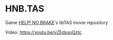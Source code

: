 # HNB.TAS
Game [HELP! NO BRAKE](https://edgarmendoza.itch.io/help-no-brake)'s libTAS movie repository

Video: https://youtu.be/vZEdssoQztc
